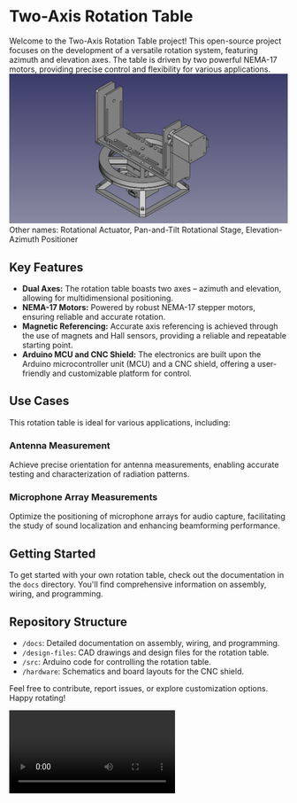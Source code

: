 # Two-Axis Rotation Table

Welcome to the Two-Axis Rotation Table project! This open-source project focuses on the development of a versatile rotation system, featuring azimuth and elevation axes. The table is driven by two powerful NEMA-17 motors, providing precise control and flexibility for various applications.
![Two-Axis Rotation Table](docs/media/two-axis-rotation-stage.png)
Other names: Rotational Actuator, Pan-and-Tilt Rotational Stage, Elevation-Azimuth Positioner

## Key Features

- **Dual Axes:** The rotation table boasts two axes – azimuth and elevation, allowing for multidimensional positioning.
- **NEMA-17 Motors:** Powered by robust NEMA-17 stepper motors, ensuring reliable and accurate rotation.
- **Magnetic Referencing:** Accurate axis referencing is achieved through the use of magnets and Hall sensors, providing a reliable and repeatable starting point.
- **Arduino MCU and CNC Shield:** The electronics are built upon the Arduino microcontroller unit (MCU) and a CNC shield, offering a user-friendly and customizable platform for control.

## Use Cases

This rotation table is ideal for various applications, including:

### Antenna Measurement

Achieve precise orientation for antenna measurements, enabling accurate testing and characterization of radiation patterns.

### Microphone Array Measurements

Optimize the positioning of microphone arrays for audio capture, facilitating the study of sound localization and enhancing beamforming performance.

## Getting Started

To get started with your own rotation table, check out the documentation in the `docs` directory. You'll find comprehensive information on assembly, wiring, and programming.

## Repository Structure

- `/docs`: Detailed documentation on assembly, wiring, and programming.
- `/design-files`: CAD drawings and design files for the rotation table.
- `/src`: Arduino code for controlling the rotation table.
- `/hardware`: Schematics and board layouts for the CNC shield.

Feel free to contribute, report issues, or explore customization options. Happy rotating!

<video src="docs/media/rotation-table-demo.mp4" controls title="Rotation Table Demo"></video>